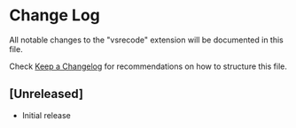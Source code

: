# Change Log

All notable changes to the "vsrecode" extension will be documented in this file.

Check [Keep a Changelog](http://keepachangelog.com/) for recommendations on how to structure this file.

## [Unreleased]

- Initial release